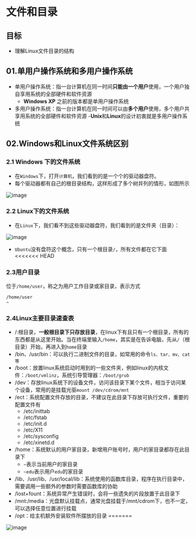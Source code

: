 # 文件和目录
## 目标
- 理解Linux文件目录的结构
## 01.单用户操作系统和多用户操作系统
- 单用户操作系统：指一台计算机在同一时间**只能由一个用户**使用，一个用户独自享用系统的全部硬件和软件资源
	- **Windows XP** 之前的版本都是单用户操作系统
- 多用户操作系统：指一台计算机在同一时间可以由**多个用户**使用，多个用户共享用系统的全部硬件和软件资源
	-**Unix**和**Linux**的设计初衷就是多用户操作系统
## 02.Windows和Linux文件系统区别
### 2.1 Windows 下的文件系统
- 在`Windows`下，打开`计算机`，我们看到的是一个个的驱动器盘符。
- 每个驱动器都有自己的根目录结构，这样形成了多个树并列的情形，如图所示

![image](https://user-images.githubusercontent.com/12490550/157354359-097932a1-6fb0-4984-befe-33fd137bc23f.png)

### 2.2 Linux下的文件系统
- 在`Linux`下，我们看不到这些驱动器盘符，我们看到的是文件夹（目录）：

![image](https://user-images.githubusercontent.com/12490550/157355674-856e1389-dbbc-4474-b1f3-1d2d2177bfbd.png)

- `Ubuntu`没有盘符这个概念，只有一个根目录`/`，所有文件都在它下面
<<<<<<< HEAD
### 2.3用户目录
位于`/home/user`，称之为用户工作目录或家目录，表示方式
```
/home/user
~
```
### 2.4Linux主要目录速查表
- /:根目录，**一般根目录下只存放目录**，在linux下有且只有一个根目录，所有的东西都是从这里开始。当在终端里输入`/home`，其实是在告诉电脑，先从`/`（根目录）开始，再进入到`home`目录
- /bin、/usr/bin：可以执行二进制文件的目录，如常用的命令`ls、tar、mv、cat等`
- /boot：放置linux系统启动时用到的一些文件夹，例如linux的内核文件：`/boot/vmlinz`，系统引导管理器：`/boot/grub`
- /dev：存放linux系统下的设备文件，访问该目录下某个文件，相当于访问某个设备，常用的是挂载光驱`mount /dev/cdrom/mnt`
- /ect：系统配置文件存放的目录，不建议在此目录下存放可执行文件，重要的配置文件有
	- /etc/inittab
	- /etc/fstab
	- /etc/init.d
	- /etc/X11
	- /etc/sysconfig
	- /etc/xinetd.d
- /home：系统默认的用户家目录，新增用户账号时，用户的家目录都存在此目录下
	- `~`表示当前用户的家目录
	- `~edu`表示用户`edu`的家目录
- /lib、/usr/lib、/usr/local/lib：系统使用的函数库目录，程序在执行目录中，需要调用一些额外的参数时需要函数库的协助
- /lost+fount：系统异常产生错误时，会将一些遗失的片段放置于此目录下
- /mnt:/media：光盘默认挂载点，通常光盘挂载于/mnt/cdrom下，也不一定，可以选择任意位置进行挂载
- /opt：给主机额外安装软件所摆放的目录
=======

![image](https://user-images.githubusercontent.com/12490550/157356609-3d256b6b-e801-46fe-b479-351edfafae5f.png)

